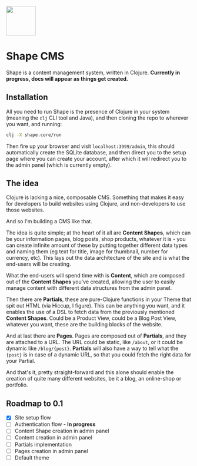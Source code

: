 <img src="https://github.com/askonomm/shape/assets/84135165/4297d93e-9a9e-4ba5-b6aa-72d6aef35930" width="80" />

# Shape CMS

Shape is a content management system, written in Clojure. **Currently in progress, docs will appear as things get created.**


## Installation

All you need to run Shape is the presence of Clojure in your system (meaning the `clj` CLI tool and Java), and then cloning
the repo to wherever you want, and running:

```bash
clj -X shape.core/run
```

Then fire up your browser and visit `localhost:3999/admin`, this should automatically create the SQLite database, and then 
direct you to the setup page where you can create your account, after which it will redirect you to the admin panel (which is currently empty).

## The idea

Clojure is lacking a nice, composable CMS. Something that makes it easy for developers to build websites using Clojure, and non-developers to use those websites. 

And so I'm building a CMS like that. 

The idea is quite simple; at the heart of it all are **Content Shapes**, which can be your information pages, blog posts, shop products, whatever it is - you can create infinite amount of these by putting together different data types and naming them (eg text for title, image for thumbnail, number for currency, etc). This lays out the data architecture of the site and is what the end-users will be creating. 

What the end-users will spend time with is **Content**, which are composed out of the **Content Shapes** you've created, allowing the user to easily manage content with different data structures from the admin panel.

Then there are **Partials**, these are pure-Clojure functions in your Theme that spit out HTML (via Hiccup, I figure). This can be anything you want, and it enables the use of a DSL to fetch data from the previously mentioned **Content Shapes**. Could be a Product View, could be a Blog Post View, whatever you want, these are the building blocks of the website. 

And at last there are **Pages**. Pages are composed out of **Partials**, and they are attached to a URL. The URL could be static, like `/about`, or it could be dynamic like `/blog/{post}`. **Partials** will also have a way to tell what the `{post}` is in case of a dynamic URL, so that you could fetch the right data for your Partial. 

And that's it, pretty straight-forward and this alone should enable the creation of quite many different websites, be it a blog, an online-shop or portfolio. 

## Roadmap to 0.1

- [x] Site setup flow
- [ ] Authentication flow - **In progress**
- [ ] Content Shape creation in admin panel
- [ ] Content creation in admin panel
- [ ] Partials implementation
- [ ] Pages creation in admin panel
- [ ] Default theme
